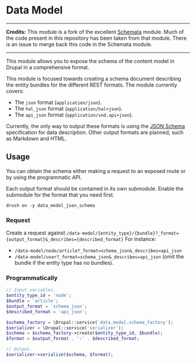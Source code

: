 # Data Model

<hr/>

**Credits:** This module is a fork of the excellent
[Schemata](http://drupal.org/project/schemata) module. Much of the code present
in this repository has been taken from that module. There is an issue to merge
back this code in the Schemata module.

<hr/>

This module allows you to expose the schema of the content model in Drupal in a
comprehensive format.

This module is focused towards creating a schema document describing the entity
bundles for the different REST formats. The module currently covers:

  * The `json` format (`application/json`).
  * The `hal_json` format (`application/hal+json`).
  * The `api_json` format (`application/vnd.api+json`).

Currently, the only way to output these formats is using the
[JSON Schema](http://www.json-schema.org) specification for data description.
 Other output formats are planned, such as Markdown and HTML.

## Usage
You can obtain the schema either making a request to an exposed route or by
using the programmatic API.

Each output format should be contained in its own submodule. Enable the
submodule for the format that you need first.

```
drush en -y data_model_json_schema
```

### Request
Create a request against `/data-model/{entity_type}/{bundle}?_format={output_format}&_describes={described_format}`
For instance:

  * `/data-model/node/article?_format=schema_json&_describes=api_json`
  * `/data-model/user?_format=schema_json&_describes=api_json` (omit the bundle
  if the entity type has no bundles).

### Programmatically
```php
// Input variables.
$entity_type_id = 'node';
$bundle = 'article';
$output_format = 'schema_json';
$described_format = 'api_json';

$schema_factory = \Drupal::service('data_model.schema_factory');
$serializer = \Drupal::service('serializer');
$schema = $schema_factory->create($entity_type_id, $bundle);
$format = $output_format . ':' . $described_format;

// Output.
$serializer->serialize($schema, $format);
```
